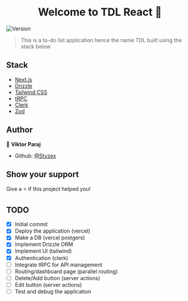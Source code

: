 <h1 align="center">Welcome to TDL React 👋</h1>
<p>
  <img alt="Version" src="https://img.shields.io/badge/version-0.1.0-blue.svg?cacheSeconds=2592000" />
</p>

> This is a to-do list application hence the name TDL built using the stack below

## Stack

- [Next.js](https://nextjs.org)
- [Drizzle](https://orm.drizzle.team)
- [Tailwind CSS](https://tailwindcss.com)
- [tRPC](https://trpc.io)
- [Clerk](https://clerk.com/)
- [Zod](https://zod.dev/)

## Author

👤 **Viktor Paraj**

- Github: [@Styzex](https://github.com/Styzex)

## Show your support

Give a ⭐️ if this project helped you!

## TODO

- [x] Initial commit
- [x] Deploy the application (vercel)
- [x] Make a DB (vercel postgers)
- [x] Implement Drizzle ORM
- [x] Implement UI (tailwind)
- [x] Authentication (clerk)
- [ ] Integrate tRPC for API management
- [ ] Routing/dashboard page (parallel routing)
- [ ] Delete/Add button (server actions)
- [ ] Edit button (server actions)
- [ ] Test and debug the application
